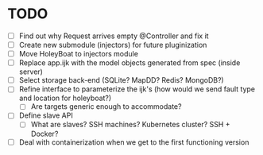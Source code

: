 # TODO

- [ ] Find out why Request arrives empty @Controller and fix it
- [ ] Create new submodule (injectors) for future pluginization
- [ ] Move HoleyBoat to injectors module
- [ ] Replace app.ijk with the model objects generated from spec (inside server)
- [ ] Select storage back-end (SQLite? MapDD? Redis? MongoDB?)
- [ ] Refine interface to parameterize the ijk's (how would we send fault type and location for holeyboat?)
	- [ ] Are targets generic enough to accommodate? 
- [ ] Define slave API
	- [ ] What are slaves? SSH machines? Kubernetes cluster? SSH + Docker?	
- [ ] Deal with containerization when we get to the first functioning version